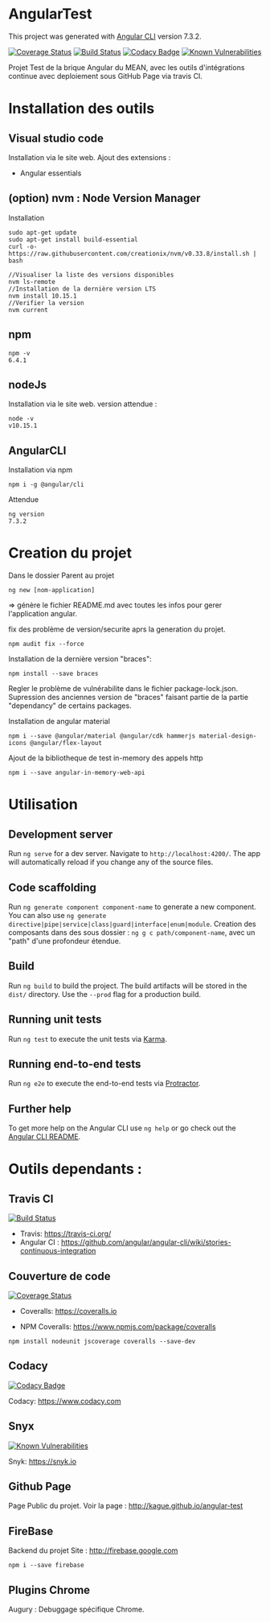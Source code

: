 # AngularTest

This project was generated with [Angular CLI](https://github.com/angular/angular-cli) version 7.3.2.

[![Coverage Status](https://coveralls.io/repos/github/kague/angular-test/badge.svg?branch=master)](https://coveralls.io/github/kague/angular-test?branch=master)
[![Build Status](https://travis-ci.org/kague/angular-test.svg?branch=master)](https://travis-ci.org/kague/angular-test)
[![Codacy Badge](https://api.codacy.com/project/badge/Grade/9938dca984ed476181573da962240348)](https://www.codacy.com/app/kague/angular-test?utm_source=github.com&amp;utm_medium=referral&amp;utm_content=kague/angular-test&amp;utm_campaign=Badge_Grade)
[![Known Vulnerabilities](https://snyk.io/test/github/kague/angular-test/badge.svg?targetFile=package.json)](https://snyk.io/test/github/kague/angular-test?targetFile=package.json)

Projet Test de la brique Angular du MEAN, avec les outils d'intégrations continue avec deploiement sous GitHub Page via travis CI.


# Installation des outils
## Visual studio code
Installation via le site web. Ajout des extensions :
- Angular essentials

## (option) nvm : Node Version Manager 
Installation
```
sudo apt-get update
sudo apt-get install build-essential
curl -o- https://raw.githubusercontent.com/creationix/nvm/v0.33.8/install.sh | bash

//Visualiser la liste des versions disponibles
nvm ls-remote
//Installation de la dernière version LTS
nvm install 10.15.1
//Verifier la version
nvm current
```

## npm
```
npm -v
6.4.1
```

## nodeJs
Installation via le site web.
version attendue :
```
node -v
v10.15.1
```

## AngularCLI
Installation via npm
```
npm i -g @angular/cli
```
Attendue
```
ng version
7.3.2
```

# Creation du projet
Dans le dossier Parent au projet
```
ng new [nom-application]
```
=> génère le fichier README.md avec toutes les infos pour gerer l'application angular.

fix des problème de version/securite aprs la generation du projet.
```
npm audit fix --force
```
Installation de la dernière version "braces":
```
npm install --save braces
```
Regler le problème de vulnérabilite dans le fichier package-lock.json. 
Supression des anciennes version de "braces" faisant partie de la partie "dependancy" de certains packages.

Installation de angular material 
```
npm i --save @angular/material @angular/cdk hammerjs material-design-icons @angular/flex-layout
```

Ajout de la bibliotheque de test in-memory des appels http
```
npm i --save angular-in-memory-web-api
```


# Utilisation 
## Development server

Run `ng serve` for a dev server. Navigate to `http://localhost:4200/`. The app will automatically reload if you change any of the source files.

## Code scaffolding

Run `ng generate component component-name` to generate a new component. You can also use `ng generate directive|pipe|service|class|guard|interface|enum|module`.
Creation des composants dans des sous dossier : `ng g c path/component-name`, avec un "path" d'une profondeur étendue.

## Build

Run `ng build` to build the project. The build artifacts will be stored in the `dist/` directory. Use the `--prod` flag for a production build.

## Running unit tests

Run `ng test` to execute the unit tests via [Karma](https://karma-runner.github.io).

## Running end-to-end tests

Run `ng e2e` to execute the end-to-end tests via [Protractor](http://www.protractortest.org/).

## Further help

To get more help on the Angular CLI use `ng help` or go check out the [Angular CLI README](https://github.com/angular/angular-cli/blob/master/README.md).

# Outils dependants :

## Travis CI
[![Build Status](https://travis-ci.org/kague/angular-test.svg?branch=master)](https://travis-ci.org/kague/angular-test)

- Travis: https://travis-ci.org/ 
- Angular CI : https://github.com/angular/angular-cli/wiki/stories-continuous-integration

## Couverture de code
[![Coverage Status](https://coveralls.io/repos/github/kague/angular-test/badge.svg?branch=master)](https://coveralls.io/github/kague/angular-test?branch=master)

- Coveralls: https://coveralls.io 

- NPM Coveralls: https://www.npmjs.com/package/coveralls
```
npm install nodeunit jscoverage coveralls --save-dev
```

## Codacy
[![Codacy Badge](https://api.codacy.com/project/badge/Grade/9938dca984ed476181573da962240348)](https://www.codacy.com/app/kague/angular-test?utm_source=github.com&amp;utm_medium=referral&amp;utm_content=kague/angular-test&amp;utm_campaign=Badge_Grade)

 Codacy: https://www.codacy.com

## Snyx
[![Known Vulnerabilities](https://snyk.io/test/github/kague/angular-test/badge.svg?targetFile=package.json)](https://snyk.io/test/github/kague/angular-test?targetFile=package.json)

Snyk: https://snyk.io

## Github Page
Page Public du projet.
Voir la page : http://kague.github.io/angular-test

## FireBase
Backend du projet
Site : http://firebase.google.com
```
npm i --save firebase
```

## Plugins Chrome
Augury : Debuggage spécifique Chrome.

